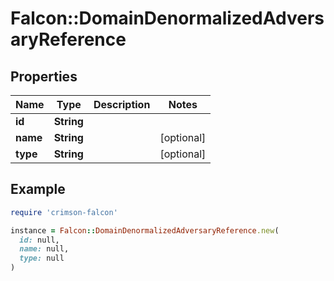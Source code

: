 # Falcon::DomainDenormalizedAdversaryReference

## Properties

| Name | Type | Description | Notes |
| ---- | ---- | ----------- | ----- |
| **id** | **String** |  |  |
| **name** | **String** |  | [optional] |
| **type** | **String** |  | [optional] |

## Example

```ruby
require 'crimson-falcon'

instance = Falcon::DomainDenormalizedAdversaryReference.new(
  id: null,
  name: null,
  type: null
)
```

